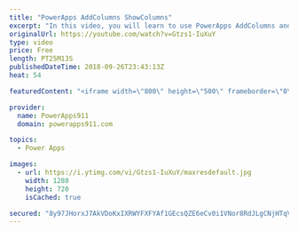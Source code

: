 ```yaml
---
title: "PowerApps AddColumns ShowColumns"
excerpt: "In this video, you will learn to use PowerApps AddColumns and ShowColumns along with other functions to better manipulate your data. Sometimes you don't control your data so you need to fix it up after you bring it into your app. This video will show you some of the tricks of the trade to do so.   Video"
originalUrl: https://youtube.com/watch?v=Gtzs1-IuXuY
type: video
price: Free
length: PT25M13S
publishedDateTime: 2018-09-26T23:43:13Z
heat: 54

featuredContent: "<iframe width=\"800\" height=\"500\" frameborder=\"0\" src=\"https://www.youtube.com/embed/Gtzs1-IuXuY\" allow=\"accelerometer; autoplay; encrypted-media; gyroscope; picture-in-picture\" allowfullscreen></iframe>"

provider:
  name: PowerApps911
  domain: powerapps911.com

topics:
  - Power Apps

images:
  - url: https://i.ytimg.com/vi/Gtzs1-IuXuY/maxresdefault.jpg
    width: 1280
    height: 720
    isCached: true

secured: "8y97JHorxJ7AkVDoKxIXRWYFXFYAf1GEcsQZE6eCv0i1VNor8RdJLgCNjHTqVBhQiMV3vq7xgo6dnh0v4QuObokGfyqb1cOU+5Siq9sHlYkBcz9Fk6MirPfbf0fCp4YIexucLFdAfBpQQxOF+kqc9O1aUaQhz/eooE2wIOepQBteEIbG3ba35kY2Lwv9uIn38W45GXHK08rAW3QKijQW4PKk2YM+08M7fd/DlCwd6e3vq9609C2tbg228vOWyf2bPCOPYpRjdihhD7dxHb6RSXW+UKzwRwnOi+S+OGfJmjIUvh+6jpmp1mkd7nEO+8NMWeQThkTBkS3OOpgcPm6WYHLZMHjsebZg9t0jNndKM1SPzK6DvtZP/KjyNpOkkYjKk5wPJI9dNDjH8xo/vFF68aTSbjBQrljEXTPg1WG7vbw=;EgcAmh93xj6+uHJIS6FQ3w=="
---
```


